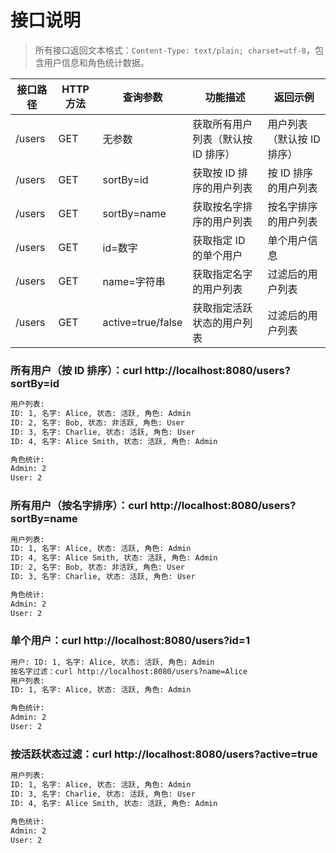 # 接口说明

> 所有接口返回文本格式：`Content-Type: text/plain; charset=utf-8`，包含用户信息和角色统计数据。

| 接口路径 | HTTP 方法 | 查询参数         | 功能描述                           | 返回示例                     |
|----------|------------|------------------|------------------------------------|------------------------------|
| /users   | GET        | 无参数           | 获取所有用户列表（默认按 ID 排序） | 用户列表（默认按 ID 排序）   |
| /users   | GET        | sortBy=id        | 获取按 ID 排序的用户列表           | 按 ID 排序的用户列表         |
| /users   | GET        | sortBy=name      | 获取按名字排序的用户列表           | 按名字排序的用户列表         |
| /users   | GET        | id=数字          | 获取指定 ID 的单个用户             | 单个用户信息                 |
| /users   | GET        | name=字符串      | 获取指定名字的用户列表             | 过滤后的用户列表             |
| /users   | GET        | active=true/false| 获取指定活跃状态的用户列表         | 过滤后的用户列表             |



###  所有用户（按 ID 排序）：curl http://localhost:8080/users?sortBy=id

```txt
用户列表:
ID: 1, 名字: Alice, 状态: 活跃, 角色: Admin
ID: 2, 名字: Bob, 状态: 非活跃, 角色: User
ID: 3, 名字: Charlie, 状态: 活跃, 角色: User
ID: 4, 名字: Alice Smith, 状态: 活跃, 角色: Admin

角色统计:
Admin: 2
User: 2
```

### 所有用户（按名字排序）：curl http://localhost:8080/users?sortBy=name

```txt
用户列表:
ID: 1, 名字: Alice, 状态: 活跃, 角色: Admin
ID: 4, 名字: Alice Smith, 状态: 活跃, 角色: Admin
ID: 2, 名字: Bob, 状态: 非活跃, 角色: User
ID: 3, 名字: Charlie, 状态: 活跃, 角色: User

角色统计:
Admin: 2
User: 2
```

### 单个用户：curl http://localhost:8080/users?id=1

```txt
用户: ID: 1, 名字: Alice, 状态: 活跃, 角色: Admin
按名字过滤：curl http://localhost:8080/users?name=Alice
用户列表:
ID: 1, 名字: Alice, 状态: 活跃, 角色: Admin

角色统计:
Admin: 2
User: 2
```

### 按活跃状态过滤：curl http://localhost:8080/users?active=true

```txt
用户列表:
ID: 1, 名字: Alice, 状态: 活跃, 角色: Admin
ID: 3, 名字: Charlie, 状态: 活跃, 角色: User
ID: 4, 名字: Alice Smith, 状态: 活跃, 角色: Admin

角色统计:
Admin: 2
User: 2
```




